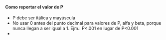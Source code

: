 #### Como reportar el valor de P

- P debe ser itálica y mayúscula
- No usar 0 antes del punto decimal para valores de P, alfa y beta, porque nunca llegan a ser igual a 1. Ejm.: P<.001 en lugar de P<0.001
- 
